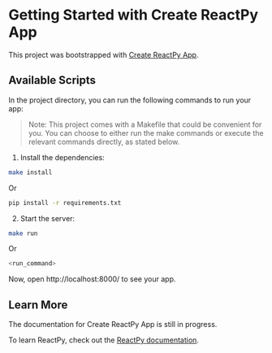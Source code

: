 # Getting Started with Create ReactPy App

This project was bootstrapped with [Create ReactPy App](https://github.com/MinuraPunchihewa/create-reactpy-app).

## Available Scripts

In the project directory, you can run the following commands to run your app:

> Note: This project comes with a Makefile that could be convenient for you. You can choose to either run the make commands or execute the relevant commands directly, as stated below. 

1. Install the dependencies:

```bash
make install
```

Or

```bash
pip install -r requirements.txt
```

2. Start the server:

```bash
make run
```

Or

```bash
<run_command>
```

Now, open http://localhost:8000/ to see your app.

## Learn More

The documentation for Create ReactPy App is still in progress.

To learn ReactPy, check out the [ReactPy documentation](https://reactpy.dev/docs/index.html).
